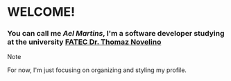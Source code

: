 # **WELCOME!**
### You can call me _Ael Martins_, I'm a software developer studying at the university [FATEC Dr. Thomaz Novelino](https://site.fatecfranca.edu.br/)

> [!NOTE]
>  For now, I'm just focusing on organizing and styling my profile.
